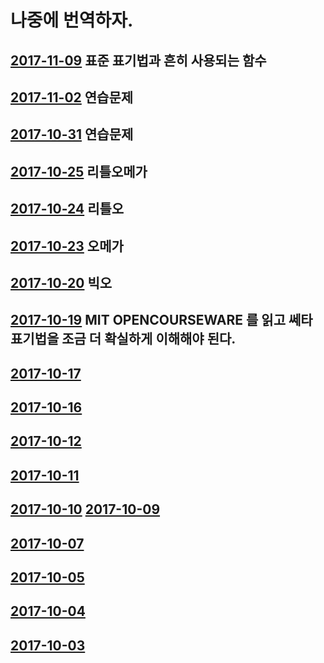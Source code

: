 # 나중에 번역하자.
## [2017-11-09](2017-11-09) 표준 표기법과 흔히 사용되는 함수
## [2017-11-02](2017-11-02) 연습문제
## [2017-10-31](2017-10-31) 연습문제
## [2017-10-25](2017-10-25) 리틀오메가
## [2017-10-24](2017-10-24) 리틀오
## [2017-10-23](2017-10-23) 오메가
## [2017-10-20](2017-10-20) 빅오
## [2017-10-19](2017-10-19) MIT OPENCOURSEWARE 를 읽고 쎄타 표기법을 조금 더 확실하게 이해해야 된다.
## [2017-10-17](2017-10-17)
## [2017-10-16](2017-10-16)
## [2017-10-12](2017-10-12)
## [2017-10-11](2017-10-11)
## [2017-10-10](2017-10-10) [2017-10-09](2017-10-09)
## [2017-10-07](2017-10-07)
## [2017-10-05](2017-10-05)
## [2017-10-04](2017-10-04)
## [2017-10-03](2017-10-03)